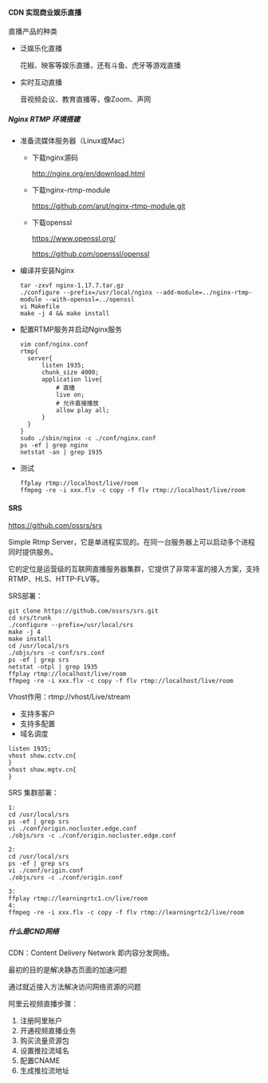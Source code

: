 #### CDN 实现商业娱乐直播

直播产品的种类

- 泛娱乐化直播

  花椒、映客等娱乐直播，还有斗鱼、虎牙等游戏直播

- 实时互动直播

  音视频会议、教育直播等，像Zoom、声网

##### Nginx RTMP 环境搭建

- 准备流媒体服务器（Linux或Mac）

  - 下载nginx源码 

    http://nginx.org/en/download.html

  - 下载nginx-rtmp-module 

    https://github.com/arut/nginx-rtmp-module.git
    
  - 下载openssl

    https://www.openssl.org/

    https://github.com/openssl/openssl

- 编译并安装Nginx

  ```shell
  tar -zxvf nginx-1.17.7.tar.gz
  ./configure --prefix=/usr/local/nginx --add-module=../nginx-rtmp-module --with-openssl=../openssl
  vi Makefile
  make -j 4 && make install
  ```

- 配置RTMP服务并启动Nginx服务

  ```shell
  vim conf/nginx.conf
  rtmp{
  	server{
  		listen 1935;
  		chunk_size 4000;
  		application live{
  			# 直播
  			live on;
  			# 允许直接播放
  			allow play all;
  		}
  	}
  }
  sudo ./sbin/nginx -c ./conf/nginx.conf
  ps -ef | grep nginx
  netstat -an | grep 1935
  ```

- 测试

  ```shell
  ffplay rtmp://localhost/live/room
  ffmpeg -re -i xxx.flv -c copy -f flv rtmp://localhost/live/room
  ```

#### SRS

https://github.com/ossrs/srs

Simple Rtmp Server，它是单进程实现的。在同一台服务器上可以启动多个进程同时提供服务。

它的定位是运营级的互联网直播服务器集群，它提供了非常丰富的接入方案，支持RTMP、HLS、HTTP-FLV等。

SRS部署：

```shell
git clone https://github.com/ossrs/srs.git
cd srs/trunk
./configure --prefix=/usr/local/srs
make -j 4
make install
cd /usr/local/srs
./objs/srs -c conf/srs.conf
ps -ef | grep srs
netstat -ntpl | grep 1935
ffplay rtmp://localhost/live/room
ffmpeg -re -i xxx.flv -c copy -f flv rtmp://localhost/live/room
```

Vhost作用：rtmp://vhost/Live/stream

- 支持多客户
- 支持多配置
- 域名调度

```shell
listen 1935;
vhost show.cctv.cn{
}
vhost show.mgtv.cn{
}
```

SRS 集群部署：

```shell
1:
cd /usr/local/srs
ps -ef | grep srs
vi ./conf/origin.nocluster.edge.conf
./objs/srs -c ./conf/origin.nocluster.edge.conf

2:
cd /usr/local/srs
ps -ef | grep srs
vi ./conf/origin.conf
./objs/srs -c ./conf/origin.conf

3:
ffplay rtmp://learningrtc1.cn/live/room
4:
ffmpeg -re -i xxx.flv -c copy -f flv rtmp://learningrtc2/live/room
```

##### 什么是CND网络

CDN：Content Delivery Network 即内容分发网络。

最初的目的是解决静态页面的加速问题

通过就近接入方法解决访问网络资源的问题

阿里云视频直播步骤：

1. 注册阿里账户
2. 开通视频直播业务
3. 购买流量资源包
4. 设置推拉流域名
5. 配置CNAME
6. 生成推拉流地址

